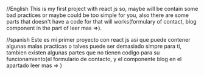 //English
This is my first project with react js so, maybe will be contain some bad practices or maybe could be too simple for you, also there are some parts that doesn't have a code for that will works(formulary of contact, blog component in the part of leer mas =>).

//spanish
Este es mi primer proyecto con react js asi que puede contener algunas malas practicas o talves puede ser demasiado simpre para ti, tambien existen algunas partes que no tienen codigo para su funcionamiento(el formulario de contacto, y el componente blog en el apartado leer mas => )
